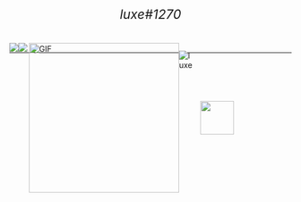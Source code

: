 <h1 align="center"> 
  <h6 style="margin-top: -26px; font-size: 23px;" align="center">luxe#1270</h6>

 -----
  
  <div style="display: flex; margin-top: -32px;">
   <a align="center">
  <img src="https://github-readme-stats.vercel.app/api/top-langs/?username=VissiinLuxe&layout=compact&theme=material-palenight" />
</a>
<a align="center">
  <img src="https://github-readme-stats.vercel.app/api?username=VissiinLuxe&show_icons=true&theme=material-palenight" />
</a>
  
    
<img align="right" height="268px" alt="GIF" src="https://cdn.discordapp.com/attachments/834355690663313421/870617651343425586/1_155.gif" /> 
    
  <p align="left"><img src="https://komarev.com/ghpvc/?username=VISSIINLUXE&color=806fa1" alt="luxe" /></p>
    

<p align="center" style="display: flex;margin: auto;width: 70%;">
    <img style="margin-left: 11px;" height="60" src="https://upload.wikimedia.org/wikipedia/commons/thumb/c/cf/Lua-Logo.svg/1200px-Lua-Logo.svg.png">
  </p>
